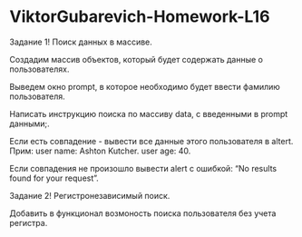 # ViktorGubarevich-Homework-L16

Задание 1! Поиск данных в массиве.

Создадим массив объектов, который будет содержать данные о пользователях.​

Выведем окно prompt, в которое необходимо будет ввести фамилию пользователя.​

Написать инструкцию поиска по массиву data, с введенными в prompt данными;.

Если есть совпадение - вывести все данные этого пользователя в altert.
Прим:​
user name: Ashton Kutcher.​
user age: 40.​

Если совпадения не произошло вывести alert с ошибкой:
“No results found for your request”​.

Задание 2! Регистронезависимый поиск.

Добавить в функционал возмоность поиска пользователя без учета регистра.
